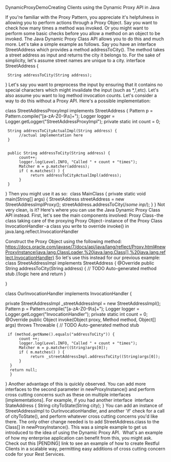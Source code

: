 DynamicProxyDemoCreating Clients using the Dynamic Proxy API in Java

If you're familiar with the Proxy Pattern, you appreciate it's helpfulness in allowing you to perform actions through a Proxy Object. Say you want to check how many times a method was invoked. Or you might want to perform some basic checks before you allow a method on an object to be invoked.
The Java Dynamic Proxy Class API allows you to do this and much more.
Let's take a simple example as follows. Say you have an interface StreetAddress which provides a method addressToCity(). The method takes a street address as input and returns the city it belongs to. For the sake of simplicity, let's assume street names are unique to a city.
interface StreetAddress {
     
     String addressToCity(String address);
}
Let's say you want to preprocess the input by ensuring that it contains no special characters which might invalidate the input (such as *,!,etc). Let's also assume you want to log method invocation counts.
Let's consider a way to do this without a Proxy API. Here's a possible implementation:


class StreetAddressProxyImpl implements StreetAddress {
     Pattern p = Pattern.compile("[a-zA-Z0-9\\s]+");
     Logger logger = Logger.getLogger("StreetAddressProxyImpl");
     private static int count = 0;


     String addressToCityActualImpl(String address) {
          //actual implementation here
     }


     public String addressToCity(String address) {
          count++;
          logger.log(Level.INFO, "Called " + count + "times");
          Matcher m = p.matcher(address);
          if ( m.matches() ) {
               return addressToCityActualImpl(address);
          }
     }
}
Then you might use it as so: 
class MainClass {
     private static void main(String[] args) {
          StreetAddress streetAddress = new StreetAddressImplProxy();
           streetAddress.addressToCity(/*some inp*/);
     }
}
Not very clean, is it?
Here's where you can use the Java Dynamic Proxy Class API instead.
First, let's see the main components involved:
Proxy Class - the class taking care of the proxying
Proxy Object - instance of the Proxy Class
InvocationHandler - a class you write to override invoke() in java.lang.reflect.InvocationHandler

Construct the Proxy Object using the following method: 
https://docs.oracle.com/javase/7/docs/api/java/lang/reflect/Proxy.html#newProxyInstance(java.lang.ClassLoader,%20java.lang.Class[],%20java.lang.reflect.InvocationHandler)
So let's use this instead for our previous example:
class StreetAddressImpl implements StreetAddress {
@Override
public String addressToCity(String address) {
     // TODO Auto-generated method stub
     //logic here and return
}


}


class OurInvocationHandler implements InvocationHandler {


private StreetAddressImpl _streetAddressImpl = new StreetAddressImpl();
     Pattern p = Pattern.compile("[a-zA-Z0-9\\s]+");
     Logger logger = Logger.getLogger("InvocationHandler");
     private static int count = 0;
     @Override
     public Object invoke(Object proxy, Method method, Object[] args) throws Throwable {
     // TODO Auto-generated method stub


     if (method.getName().equals("addressToCity")) {
          count ++;
          logger.log(Level.INFO, "Called " + count + "times");
          Matcher m = p.matcher((String)args[0]);
          if ( m.matches() ) {
               return _streetAddressImpl.addressToCity((String)args[0]);
          }
      }
      return null;
      }


}
Another advantage of this is quickly observed. You can add more interfaces to the second parameter in newProxyInstance() and perform cross cutting concerns such as these on multiple interfaces [implementations]. For example, if you had another interface 
interface StateAddress {
     String cityToState(String city);
}
You can add an instance of StreetAddressImpl to OurInvocationHandler, and another 'if' check for a call of cityToState(), and perform whatever cross cutting concerns you'd like there. The only other change needed is to add StreetAddress.class to the Class[] in newProxyInstance().
This was a simple example to get us introduced to the idea of using the Dynamic Proxy API. 
What's an example of how my enterprise application can benefit from this, you might ask.
Check out this [PENDING] link to see an example of how to create Restful Clients in a scalable way, permitting easy additions of cross cutting concern code for your Rest Services.

